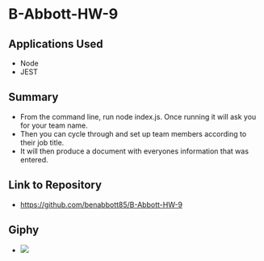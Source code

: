 # B-Abbott-HW-9

## Applications Used
- Node
- JEST


## Summary
- From the command line, run node index.js. Once running it will ask you for your team name.
- Then you can cycle through and set up team members according to their job title.
- It will then produce a document with everyones information that was entered.

## Link to Repository
- https://github.com/benabbott85/B-Abbott-HW-9

## Giphy
- ![](B-Abbott-HW-9.gif)